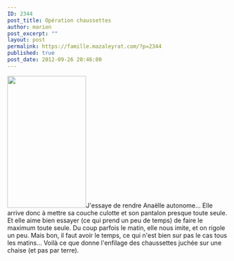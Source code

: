 ```yaml
---
ID: 2344
post_title: Opération chaussettes
author: marion
post_excerpt: ""
layout: post
permalink: https://famille.mazaleyrat.com/?p=2344
published: true
post_date: 2012-09-26 20:46:00
---
```

<a href="http://famille.mazaleyrat.com/wp-content/uploads/2012/09/wpid-IMAG0484.jpg"><img src="http://famille.mazaleyrat.com/wp-content/uploads/2012/09/wpid-IMAG0484-179x300.jpg" alt="" title="wpid-IMAG0484.jpg" width="179" height="300" class="alignleft size-medium wp-image-2343" /></a>J'essaye de rendre Anaëlle autonome... Elle arrive donc à mettre sa couche culotte et son pantalon presque toute seule. Et elle aime bien essayer (ce qui prend un peu de temps) de faire le maximum toute seule. 
Du coup parfois le matin, elle nous imite, et on rigole un peu. Mais bon, il faut avoir le temps, ce qui n'est bien sur pas le cas tous les matins...
Voilà ce que donne l'enfilage des chaussettes juchée sur une chaise (et pas par terre).